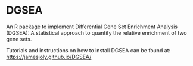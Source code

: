 # DGSEA
An R package to implement Differential Gene Set Enrichment Analysis (DGSEA): A statistical approach to quantify the relative enrichment of two gene sets.

Tutorials and instructions on how to install DGSEA can be found at: https://jamesjoly.github.io/DGSEA/
